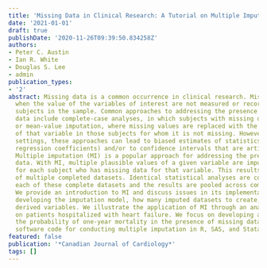 ```yaml
---
title: 'Missing Data in Clinical Research: A Tutorial on Multiple Imputation'
date: '2021-01-01'
draft: true
publishDate: '2020-11-26T09:39:50.834258Z'
authors:
- Peter C. Austin
- Ian R. White
- Douglas S. Lee
- admin
publication_types:
- '2'
abstract: Missing data is a common occurrence in clinical research. Missing data occurs
  when the value of the variables of interest are not measured or recorded for all
  subjects in the sample. Common approaches to addressing the presence of missing
  data include complete-case analyses, in which subjects with missing data are excluded,
  or mean-value imputation, where missing values are replaced with the mean value
  of that variable in those subjects for whom it is not missing. However, in many
  settings, these approaches can lead to biased estimates of statistics (e.g., of
  regression coefficients) and/or to confidence intervals that are artificially narrow.
  Multiple imputation (MI) is a popular approach for addressing the presence of missing
  data. With MI, multiple plausible values of a given variable are imputed or filled-in
  for each subject who has missing data for that variable. This results in the creation
  of multiple completed datasets. Identical statistical analyses are conducted in
  each of these complete datasets and the results are pooled across complete datasets.
  We provide an introduction to MI and discuss issues in its implementation, including
  developing the imputation model, how many imputed datasets to create, and addressing
  derived variables. We illustrate the application of MI through an analysis of data
  on patients hospitalized with heart failure. We focus on developing a model to estimate
  the probability of one-year mortality in the presence of missing data. Statistical
  software code for conducting multiple imputation in R, SAS, and Stata are provided.
featured: false
publication: '*Canadian Journal of Cardiology*'
tags: []
---
```


